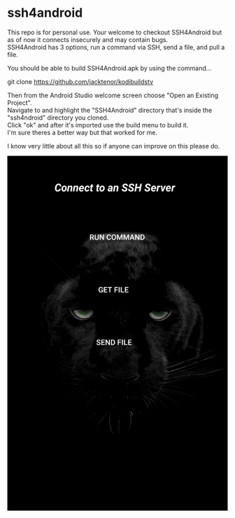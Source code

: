 # ssh4android
This repo is for personal use. Your welcome to checkout SSH4Android but
as of now it connects insecurely and may contain bugs.                                                                              
SSH4Android has 3 options, run a command via SSH, send a file, and pull a file.

You should be able to build SSH4Android.apk by using the command...

git clone https://github.com/jacktenor/kodibuildstv

Then from the Android Studio welcome screen choose "Open an Existing Project".                                
Navigate to and highlight the "SSH4Android" directory that's inside the "ssh4ndroid" directory you cloned.                      
Click "ok" and after it's imported use the build menu to build it.                                      
I'm sure theres a better way but that worked for me.                                   

I know very little about all this so if anyone can improve on this please do.


![alt text](https://github.com/jacktenor/ssh4android/blob/main/ssh.png?raw=true)

